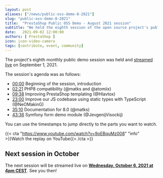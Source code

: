 ```yaml
---
layout: post
aliases: ["/news/public-oss-demo-8-2021"]
slug: "public-oss-demo-8-2021"
title:  "PrestaShop Public OSS Demo - August 2021 session"
subtitle: "We held the eighth session of the open source project's public demo"
date:   2021-09-02 12:00:00
authors: [ PrestaShop ]
icon: icon-video-camera
tags: [contribute, event, community]
---
```


The project's eighth monthly public demo session was held and [streamed live](https://www.youtube.com/watch?v=9oEBquMz008) on September 1, 2021.

The session's agenda was as follows:

- [00:00](https://www.youtube.com/watch?v=9oEBquMz008) Beginning of the session, introduction
- [02:21](https://www.youtube.com/watch?v=9oEBquMz008g&t=141) PHP8 compatibility (@matks and @atomiix)
- [09:38](https://www.youtube.com/watch?v=9oEBquMz008g&t=578) Improving PrestaShop templating (@Hlavtox)
- [23:00](https://www.youtube.com/watch?v=9oEBquMz008g&t=1380) Improve our JS codebase using static types with TypeScript (@NeOMakinG)
- [35:10](https://www.youtube.com/watch?v=9oEBquMz008g&t=2110)  Documentation for 8.0 (@matks)
- [43:36](https://www.youtube.com/watch?v=9oEBquMz008g&t=2615) Symfony form demo module (@JevgenijVisockij)


You can use the timestamps to jump directly to the parts you want to watch.

{{< cta "https://www.youtube.com/watch?v=9oEBquMz008" "info" >}}Watch the replay on YouTube{{< /cta >}}

## Next session in October

The next session will be streamed live on [**Wednesday, October 6, 2021 at 4pm CEST**](https://www.youtube.com/watch?v=x37-QOockEo). See you then!

